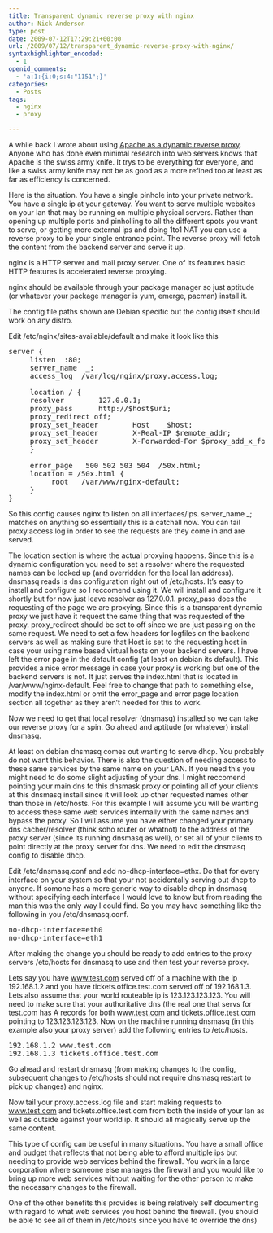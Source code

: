 ```yaml
---
title: Transparent dynamic reverse proxy with nginx
author: Nick Anderson
type: post
date: 2009-07-12T17:29:21+00:00
url: /2009/07/12/transparent_dynamic-reverse-proxy-with-nginx/
syntaxhighlighter_encoded:
  - 1
openid_comments:
  - 'a:1:{i:0;s:4:"1151";}'
categories:
  - Posts
tags:
  - nginx
  - proxy

---
```

A while back I wrote about using [Apache as a dynamic reverse proxy][1]. Anyone who has done even minimal research into web servers knows that Apache is the swiss army knife. It trys to be everything for everyone, and like a swiss army knife may not be as good as a more refined too at least as far as efficiency is concerned.

Here is the situation. You have a single pinhole into your private network. You have a single ip at your gateway. You want to serve multiple websites on your lan that may be running on multiple physical servers. Rather than opening up multiple ports and pinholling to all the different spots you want to serve, or getting more external ips and doing 1to1 NAT you can use a reverse proxy to be your single entrance point. The reverse proxy will fetch the content from the backend server and serve it up.

nginx is a HTTP server and mail proxy server. One of its features basic HTTP features is accelerated reverse proxying.

nginx should be available through your package manager so just aptitude (or whatever your package manager is yum, emerge, pacman) install it.

The config file paths shown are Debian specific but the config itself should work on any distro.

Edit /etc/nginx/sites-available/default and make it look like this

<pre class="brush: plain; title: ; notranslate" title="">server {
     listen  :80;
     server_name  _;
     access_log  /var/log/nginx/proxy.access.log;

     location / {
     resolver        127.0.0.1;
     proxy_pass      http://$host$uri;
     proxy_redirect off;
     proxy_set_header        Host    $host;
     proxy_set_header        X-Real-IP $remote_addr;
     proxy_set_header        X-Forwarded-For $proxy_add_x_forwarded_for;
     }

     error_page   500 502 503 504  /50x.html;
     location = /50x.html {
          root   /var/www/nginx-default;
     }
}
</pre>

So this config causes nginx to listen on all interfaces/ips. server\_name \_; matches on anything so essentially this is a catchall now. You can tail proxy.access.log in order to see the requests are they come in and are served.

The location section is where the actual proxying happens. Since this is a dynamic configuration you need to set a resolver where the requested names can be looked up (and overridden for the local lan address). dnsmasq reads is dns configuration right out of /etc/hosts. It&#8217;s easy to install and configure so I reccomend using it. We will install and configure it shortly but for now just leave resolver as 127.0.0.1. proxy\_pass does the requesting of the page we are proxying. Since this is a transparent dynamic proxy we just have it request the same thing that was requested of the proxy. proxy\_redirect should be set to off since we are just passing on the same request. We need to set a few headers for logfiles on the backend servers as well as making sure that Host is set to the requesting host in case your using name based virtual hosts on your backend servers. I have left the error page in the default config (at least on debian its default). This provides a nice error message in case your proxy is working but one of the backend servers is not. It just serves the index.html that is located in /var/www/nginx-default. Feel free to change that path to something else, modify the index.html or omit the error_page and error page location section all together as they aren&#8217;t needed for this to work.

Now we need to get that local resolver (dnsmasq) installed so we can take our reverse proxy for a spin. Go ahead and aptitude (or whatever) install dnsmasq.

At least on debian dnsmasq comes out wanting to serve dhcp. You probably do not want this behavior. There is also the question of needing access to these same services by the same name on your LAN. If you need this you might need to do some slight adjusting of your dns. I might reccomend pointing your main dns to this dnsmask proxy or pointing all of your clients at this dnsmasq install since it will look up other requested names other than those in /etc/hosts. For this example I will assume you will be wanting to access these same web services internally with the same names and bypass the proxy. So I will assume you have either changed your primary dns cacher/resolver (think soho router or whatnot) to the address of the proxy server (since its running dnsmasq as well), or set all of your clients to point directly at the proxy server for dns. We need to edit the dnsmasq config to disable dhcp.

Edit /etc/dnsmasq.conf and add no-dhcp-interface=ethx. Do that for every interface on your system so that your not accidentally serving out dhcp to anyone. If somone has a more generic way to disable dhcp in dnsmasq without specifying each interface I would love to know but from reading the man this was the only way I could find. So you may have something like the following in you /etc/dnsmasq.conf.

<pre class="brush: plain; title: ; notranslate" title="">no-dhcp-interface=eth0
no-dhcp-interface=eth1
</pre>

After making the change you should be ready to add entries to the proxy servers /etc/hosts for dnsmasq to use and then test your reverse proxy.

Lets say you have www.test.com served off of a machine with the ip 192.168.1.2 and you have tickets.office.test.com served off of 192.168.1.3. Lets also assume that your world routeable ip is 123.123.123.123. You will need to make sure that your authoritative dns (the real one that servs for test.com has A records for both www.test.com and tickets.office.test.com pointing to 123.123.123.123. Now on the machine running dnsmasq (in this example also your proxy server) add the following entries to /etc/hosts.

<pre class="brush: plain; title: ; notranslate" title="">192.168.1.2 www.test.com
192.168.1.3 tickets.office.test.com
</pre>

Go ahead and restart dnsmasq (from making changes to the config, subsequent changes to /etc/hosts should not require dnsmasq restart to pick up changes) and nginx.

Now tail your proxy.access.log file and start making requests to www.test.com and tickets.office.test.com from both the inside of your lan as well as outside against your world ip. It should all magically serve up the same content.

This type of config can be useful in many situations. You have a small office and budget that reflects that not being able to afford multiple ips but needing to provide web services behind the firewall. You work in a large corporation where someone else manages the firewall and you would like to bring up more web services without waiting for the other person to make the necessary changes to the firewall.

One of the other benefits this provides is being relatively self documenting  with regard to what web services you host behind the firewall. (you should be able to see all of them in /etc/hosts since you have to override the dns)

 [1]: http://www.cmdln.org/2008/06/10/dynamic-reverse-proxy-with-apache-mod_rewrite-and-mod_proxy/